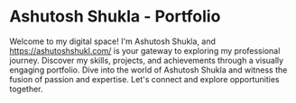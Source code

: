 # Ashutosh Shukla - Portfolio

Welcome to my digital space! I'm Ashutosh Shukla, and https://ashutoshshukl.com/ is your gateway to exploring my professional journey. Discover my skills, projects, and achievements through a visually engaging portfolio. Dive into the world of Ashutosh Shukla and witness the fusion of passion and expertise. Let's connect and explore opportunities together.
